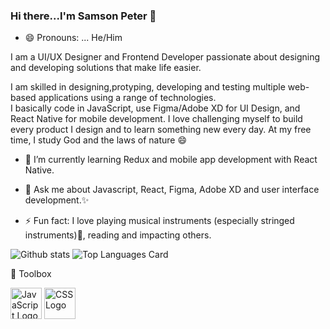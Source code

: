 ### Hi there...I'm Samson Peter 👋
- 😄 Pronouns: ... He/Him

I am a UI/UX Designer and Frontend Developer passionate about designing and developing solutions that make life easier. 

I am skilled in designing,protyping, developing and testing multiple web-based applications using a range of technologies.                                                 
I basically code in JavaScript, use Figma/Adobe XD for UI Design, and React Native for mobile development. I love challenging myself to build every product I design and to learn something new every day.
At my free time, I study God and the laws of nature 😄
- 🌱 I’m currently learning Redux and mobile app development with React Native.

- 💬 Ask me about Javascript, React, Figma, Adobe XD and user interface development.✨
- ⚡ Fun fact: I love playing musical instruments (especially stringed instruments):musical_note:, reading and impacting others.
<!-- - Here is my Github stat -->
 ![Github stats](https://github-readme-stats.vercel.app/api?username=livingstone17&theme=highcontrast&show_icons=true&count_private=true) ![Top Languages Card](https://github-readme-stats.vercel.app/api/top-langs/?username=livingstone17&layout=compact)

🧰 Toolbox

<img src="https://cdn.worldvectorlogo.com/logos/javascript.svg" alt="JavaScript Logo" width="50" height="50"/> <img src="https://cdn.worldvectorlogo.com/logos/css3.svg" alt="CSS Logo" width="50" height="50"/>


 

<!--
**Livingstone17/Livingstone17** is a ✨ _special_ ✨ repository because its `README.md` (this file) appears on your GitHub profile.

Here are some ideas to get you started:

- 🔭 I’m currently working on ...
- 🌱 I’m currently learning ...
- 👯 I’m looking to collaborate on ...
- 🤔 I’m looking for help with ...
- 💬 Ask me about ...
- 📫 How to reach me: ...
- 😄 Pronouns: ...
- ⚡ Fun fact: ...
-->
